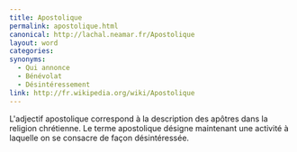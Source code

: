 ```yaml
---
title: Apostolique
permalink: apostolique.html
canonical: http://lachal.neamar.fr/Apostolique
layout: word
categories:
synonyms:
  - Qui annonce
  - Bénévolat
  - Désintéressement
link: http://fr.wikipedia.org/wiki/Apostolique
---
```


L'adjectif apostolique correspond à la description des apôtres dans la religion chrétienne. Le terme apostolique désigne maintenant une activité à laquelle on se consacre de façon désintéressée.


